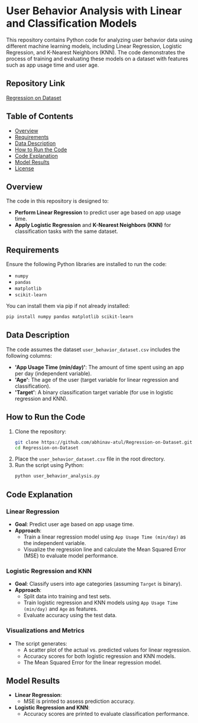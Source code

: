 # User Behavior Analysis with Linear and Classification Models

This repository contains Python code for analyzing user behavior data using different machine learning models, including Linear Regression, Logistic Regression, and K-Nearest Neighbors (KNN). The code demonstrates the process of training and evaluating these models on a dataset with features such as app usage time and user age.

## Repository Link
[Regression on Dataset](https://github.com/abhinav-atul/Regression-on-Dataset.git)

## Table of Contents
- [Overview](#overview)
- [Requirements](#requirements)
- [Data Description](#data-description)
- [How to Run the Code](#how-to-run-the-code)
- [Code Explanation](#code-explanation)
- [Model Results](#model-results)
- [License](#license)

## Overview
The code in this repository is designed to:
- **Perform Linear Regression** to predict user age based on app usage time.
- **Apply Logistic Regression** and **K-Nearest Neighbors (KNN)** for classification tasks with the same dataset.

## Requirements
Ensure the following Python libraries are installed to run the code:
- `numpy`
- `pandas`
- `matplotlib`
- `scikit-learn`

You can install them via pip if not already installed:
```bash
pip install numpy pandas matplotlib scikit-learn
```

## Data Description
The code assumes the dataset `user_behavior_dataset.csv` includes the following columns:
- **'App Usage Time (min/day)'**: The amount of time spent using an app per day (independent variable).
- **'Age'**: The age of the user (target variable for linear regression and classification).
- **'Target'**: A binary classification target variable (for use in logistic regression and KNN).

## How to Run the Code
1. Clone the repository:
   ```bash
   git clone https://github.com/abhinav-atul/Regression-on-Dataset.git
   cd Regression-on-Dataset
   ```
2. Place the `user_behavior_dataset.csv` file in the root directory.
3. Run the script using Python:
   ```bash
   python user_behavior_analysis.py
   ```

## Code Explanation

### Linear Regression
- **Goal**: Predict user age based on app usage time.
- **Approach**: 
  - Train a linear regression model using `App Usage Time (min/day)` as the independent variable.
  - Visualize the regression line and calculate the Mean Squared Error (MSE) to evaluate model performance.

### Logistic Regression and KNN
- **Goal**: Classify users into age categories (assuming `Target` is binary).
- **Approach**: 
  - Split data into training and test sets.
  - Train logistic regression and KNN models using `App Usage Time (min/day)` and `Age` as features.
  - Evaluate accuracy using the test data.

### Visualizations and Metrics
- The script generates:
  - A scatter plot of the actual vs. predicted values for linear regression.
  - Accuracy scores for both logistic regression and KNN models.
  - The Mean Squared Error for the linear regression model.

## Model Results
- **Linear Regression**:
  - MSE is printed to assess prediction accuracy.
- **Logistic Regression and KNN**:
  - Accuracy scores are printed to evaluate classification performance.
